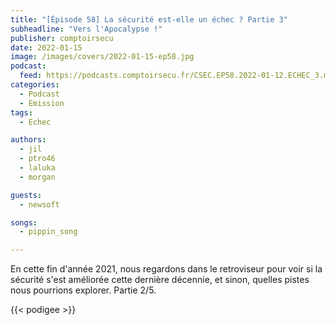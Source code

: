 ```yaml
---
title: "[Épisode 58] La sécurité est-elle un échec ? Partie 3"
subheadline: "Vers l'Apocalypse !"
publisher: comptoirsecu
date: 2022-01-15
image: /images/covers/2022-01-15-ep58.jpg
podcast:
  feed: https://podcasts.comptoirsecu.fr/CSEC.EP58.2022-01-12.ECHEC_3.m4a
categories:
  - Podcast
  - Emission
tags:
  - Echec

authors:
  - jil
  - ptro46
  - laluka
  - morgan

guests:
  - newsoft

songs:
  - pippin_song

---
```


En cette fin d'année 2021, nous regardons dans le retroviseur pour voir si la sécurité s'est améliorée cette dernière décennie, et sinon, quelles pistes nous pourrions explorer. Partie 2/5.

{{< podigee >}}


